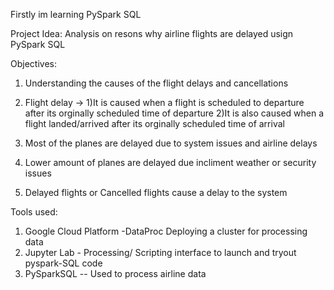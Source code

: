 Firstly im learning PySpark SQL

Project Idea: Analysis on resons why airline flights are delayed usign PySpark SQL

Objectives:

1) Understanding the causes of the flight delays and cancellations

2) Flight delay ->  1)It is caused when a flight is scheduled to departure after its orginally scheduled time of departure
                    2)It is also caused when a flight landed/arrived after its orginally scheduled time of arrival
3) Most of the planes are delayed due to system issues and airline delays

4) Lower amount of planes are delayed due incliment weather or security issues

5) Delayed flights or Cancelled flights cause a delay to the system

Tools used:

1) Google Cloud Platform -DataProc Deploying a cluster for processing data 
2) Jupyter Lab - Processing/ Scripting interface to launch and tryout pyspark-SQL code
3) PySparkSQL -- Used to process airline data